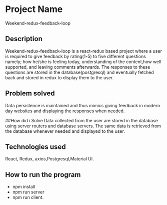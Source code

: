 # Project Name
Weekend-redux-feedback-loop

## Description
Weekend-redux-feedback-loop is a react-redux based project where a user is required to give feedback by rating(1-5) to five different questions namely; how he/she is feeling today, understanding of the content,how well supported, and leaving comments afterwards. The responses to these questions are stored in the database(postgresql) and eventually fetched back and stored in redux to display them to the user. 

## Problem solved
Data persistence is maintained and thus mimics giving feedback in modern day websites and displaying the responses when needed.

##How did i Solve
Data collected from the user are stored in the database using  server routers and database servers. The same data is retrieved from the database whenever needed and displayed to the user.

## Technologies used

React, Redux, axios,Postgresql,Material UI.

## How to run the program

- npm install
- npm run server
- npm run client.


